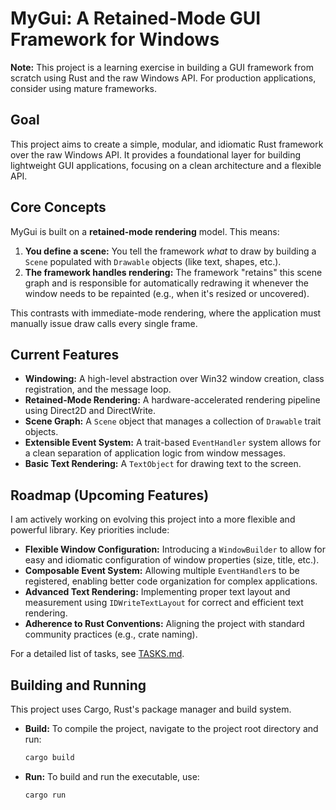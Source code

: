 # MyGui: A Retained-Mode GUI Framework for Windows

**Note:** This project is a learning exercise in building a GUI framework from scratch using Rust and the raw Windows API. For production applications, consider using mature frameworks. 

## Goal

This project aims to create a simple, modular, and idiomatic Rust framework over the raw Windows API. It provides a foundational layer for building lightweight GUI applications, focusing on a clean architecture and a flexible API.

## Core Concepts

MyGui is built on a **retained-mode rendering** model. This means:

1.  **You define a scene:** You tell the framework *what* to draw by building a `Scene` populated with `Drawable` objects (like text, shapes, etc.).
2.  **The framework handles rendering:** The framework "retains" this scene graph and is responsible for automatically redrawing it whenever the window needs to be repainted (e.g., when it's resized or uncovered). 

This contrasts with immediate-mode rendering, where the application must manually issue draw calls every single frame.

## Current Features

-   **Windowing:** A high-level abstraction over Win32 window creation, class registration, and the message loop.
-   **Retained-Mode Rendering:** A hardware-accelerated rendering pipeline using Direct2D and DirectWrite.
-   **Scene Graph:** A `Scene` object that manages a collection of `Drawable` trait objects.
-   **Extensible Event System:** A trait-based `EventHandler` system allows for a clean separation of application logic from window messages.
-   **Basic Text Rendering:** A `TextObject` for drawing text to the screen.

## Roadmap (Upcoming Features)

I am actively working on evolving this project into a more flexible and powerful library. Key priorities include:

-   **Flexible Window Configuration:** Introducing a `WindowBuilder` to allow for easy and idiomatic configuration of window properties (size, title, etc.).
-   **Composable Event System:** Allowing multiple `EventHandler`s to be registered, enabling better code organization for complex applications.
-   **Advanced Text Rendering:** Implementing proper text layout and measurement using `IDWriteTextLayout` for correct and efficient text rendering.
-   **Adherence to Rust Conventions:** Aligning the project with standard community practices (e.g., crate naming).

For a detailed list of tasks, see [TASKS.md](TASKS.md).

## Building and Running

This project uses Cargo, Rust's package manager and build system.

*   **Build:** To compile the project, navigate to the project root directory and run:
    ```bash
    cargo build
    ```
*   **Run:** To build and run the executable, use:
    ```bash
    cargo run
    ```
